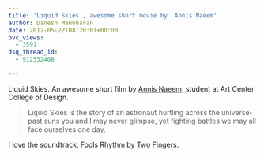```yaml
---
title: 'Liquid Skies , awesome short movie by  Annis Naeem'
author: Danesh Manoharan
date: 2012-05-22T08:20:01+00:00
pvc_views:
  - 3591
dsq_thread_id:
  - 912532408

---
```

Liquid Skies. An awesome short film by [Annis Naeem][1], student at Art Center College of Design.

> Liquid Skies is the story of an astronaut hurtling across the universe-past suns you and I may never glimpse, yet fighting battles we may all face ourselves one day.

I love the soundtrack, [Fools Rhythm by Two Fingers][2].

 [1]: http://vimeo.com/user9460074
 [2]: http://ninjatune.net/us/release/two-fingers/fools-rhythm
